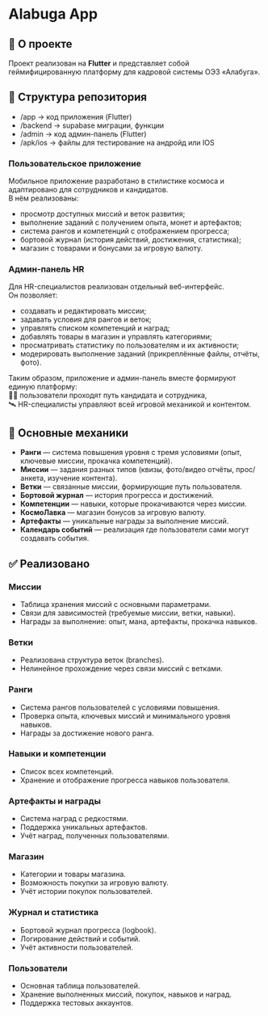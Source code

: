 # Alabuga App
## 📱 О проекте
Проект реализован на **Flutter** и представляет собой геймифицированную платформу для кадровой системы ОЭЗ «Алабуга». 

## 📂 Структура репозитория

- /app → код приложения (Flutter)
- /backend → supabase миграции, функции
- /admin → код админ-панель (Flutter)
- /apk/ios → файлы для тестирование на андройд или IOS



### Пользовательское приложение
Мобильное приложение разработано в стилистике космоса и адаптировано для сотрудников и кандидатов.  
В нём реализованы:
- просмотр доступных миссий и веток развития;
- выполнение заданий с получением опыта, монет и артефактов;
- система рангов и компетенций с отображением прогресса;
- бортовой журнал (история действий, достижения, статистика);
- магазин с товарами и бонусами за игровую валюту.

### Админ-панель HR
Для HR-специалистов реализован отдельный веб-интерфейс.  
Он позволяет:
- создавать и редактировать миссии;
- задавать условия для рангов и веток;
- управлять списком компетенций и наград;
- добавлять товары в магазин и управлять категориями;
- просматривать статистику по пользователям и их активности;
- модерировать выполнение заданий (прикреплённые файлы, отчёты, фото).

Таким образом, приложение и админ-панель вместе формируют единую платформу:  
👨‍🚀 пользователи проходят путь кандидата и сотрудника,  
🛰 HR-специалисты управляют всей игровой механикой и контентом.  


## 🚀 Основные механики
- **Ранги** — система повышения уровня с тремя условиями (опыт, ключевые миссии, прокачка компетенций).
- **Миссии** — задания разных типов (квизы, фото/видео отчёты, прос/анкета, изучение контента).
- **Ветки** — связанные миссии, формирующие путь пользователя.
- **Бортовой журнал** — история прогресса и достижений.
- **Компетенции** — навыки, которые прокачиваются через миссии.
- **КосмоЛавка** — магазин бонусов за игровую валюту.
- **Артефакты** — уникальные награды за выполнение миссий.
- **Календарь событий** — реализация где пользователи сами могут создавать события.


## ✅ Реализовано

### Миссии
- Таблица хранения миссий с основными параметрами.  
- Связи для зависимостей (требуемые миссии, ветки, навыки).  
- Награды за выполнение: опыт, мана, артефакты, прокачка навыков.  

### Ветки
- Реализована структура веток (branches).  
- Нелинейное прохождение через связи миссий с ветками.  

### Ранги
- Система рангов пользователей с условиями повышения.  
- Проверка опыта, ключевых миссий и минимального уровня навыков.  
- Награды за достижение нового ранга.  

### Навыки и компетенции
- Список всех компетенций.  
- Хранение и отображение прогресса навыков пользователя.  

### Артефакты и награды
- Система наград с редкостями.  
- Поддержка уникальных артефактов.  
- Учёт наград, полученных пользователями.  

### Магазин
- Категории и товары магазина.  
- Возможность покупки за игровую валюту.  
- Учёт истории покупок пользователей.  

### Журнал и статистика
- Бортовой журнал прогресса (logbook).  
- Логирование действий и событий.  
- Учёт активности пользователей.  

### Пользователи
- Основная таблица пользователей.  
- Хранение выполненных миссий, покупок, навыков и наград.  
- Поддержка тестовых аккаунтов.  
